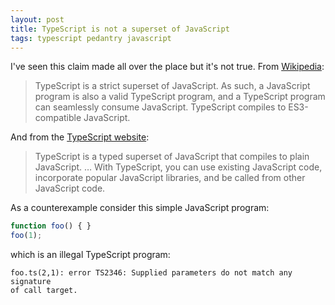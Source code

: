 ```yaml
---
layout: post
title: TypeScript is not a superset of JavaScript
tags: typescript pedantry javascript
---
```


I've seen this claim made all over the place but it's not true. From [Wikipedia][wiki]:

> TypeScript is a strict superset of JavaScript. As such, a JavaScript program
> is also a valid TypeScript program, and a TypeScript program can seamlessly
> consume JavaScript. TypeScript compiles to ES3-compatible JavaScript.

And from the [TypeScript website][ts]:

> TypeScript is a typed superset of JavaScript that compiles to plain JavaScript.
> … With TypeScript, you can use existing JavaScript code, incorporate popular
> JavaScript libraries, and be called from other JavaScript code.

As a counterexample consider this simple JavaScript program:

```javascript
function foo() { }
foo(1);
```

which is an illegal TypeScript program:

```
foo.ts(2,1): error TS2346: Supplied parameters do not match any signature
of call target.
```

[wiki]: <http://en.wikipedia.org/wiki/TypeScript#Compatibility_with_JavaScript>
[ts]: <http://www.typescriptlang.org/>
